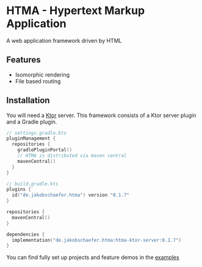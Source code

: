 # HTMA - Hypertext Markup Application

A web application framework driven by HTML

## Features

- Isomorphic rendering
- File based routing

## Installation

You will need a [Ktor](https://ktor.io/) server.
This framework consists of a Ktor server plugin and a Gradle plugin.

```kotlin
// settings.gradle.kts
pluginManagement {
  repositories {
    gradlePluginPortal()
    // HTMA is distributed via maven central
    mavenCentral()
  }
}

// build.gradle.kts
plugins {
  id("de.jakobschaefer.htma") version "0.1.7"
}

repositories {
  mavenCentral()
}

dependencies {
  implementation("de.jakobschaefer.htma:htma-ktor-server:0.1.7")
}
```

You can find fully set up projects and feature demos in the [examples](./examples)

